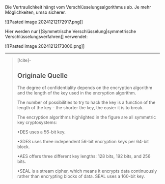 Die Vertraulichkeit hängt vom Verschlüsselungsalgorithmus ab. Je mehr Möglichkeiten, umso sicherer.

![[Pasted image 20241212172917.png]]

Hier werden nur [[Symmetrische Verschlüsselung|symmetrische Verschlüsselungsverfahren]] verwendet:

![[Pasted image 20241212173000.png]]

---

> [!cite]-
> ## Originale Quelle
> The degree of confidentiality depends on the encryption algorithm and the length of the key used in the encryption algorithm.
>
> The number of possibilities to try to hack the key is a function of the length of the key - the shorter the key, the easier it is to break.
>
> The encryption algorithms highlighted in the figure are all symmetric key cryptosystems:
>
> •DES uses a 56-bit key.
>
> •3DES uses three independent 56-bit encryption keys per 64-bit block.
>
> •AES offers three different key lengths: 128 bits, 192 bits, and 256 bits.
>
> •SEAL is a stream cipher, which means it encrypts data continuously rather than encrypting blocks of data. SEAL uses a 160-bit key.